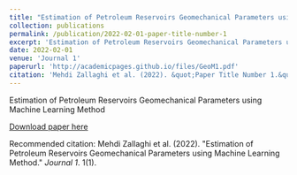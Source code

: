 ```yaml
---
title: "Estimation of Petroleum Reservoirs Geomechanical Parameters using Machine Learning Method"
collection: publications
permalink: /publication/2022-02-01-paper-title-number-1
excerpt: 'Estimation of Petroleum Reservoirs Geomechanical Parameters using Machine Learning Method'
date: 2022-02-01
venue: 'Journal 1'
paperurl: 'http://academicpages.github.io/files/GeoM1.pdf'
citation: 'Mehdi Zallaghi et al. (2022). &quot;Paper Title Number 1.&quot; <i>Journal 1</i>. 1(1).'
---
```

Estimation of Petroleum Reservoirs Geomechanical Parameters using Machine Learning Method

[Download paper here](http://academicpages.github.io/files/GeoM1.pdf)

Recommended citation: Mehdi Zallaghi et al. (2022). "Estimation of Petroleum Reservoirs Geomechanical Parameters using Machine Learning Method." <i>Journal 1</i>. 1(1).


